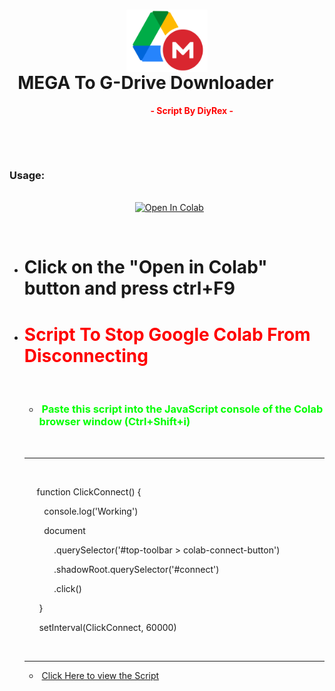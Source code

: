 <h1><strong><img style="display: block; margin-left: auto; margin-right: auto;" src="https://github.com/DiyRex/Mega-to-G-Drive-/blob/main/logo/mega.png?raw=true" alt="" width="130" height="100" />&nbsp; MEGA To G-Drive Downloader&nbsp;</strong></h1>
<p><strong>&nbsp; &nbsp; &nbsp; &nbsp; &nbsp; &nbsp; &nbsp; &nbsp; &nbsp; &nbsp; &nbsp; &nbsp; &nbsp; &nbsp; &nbsp; &nbsp; &nbsp; &nbsp; &nbsp; &nbsp; &nbsp; &nbsp; &nbsp; &nbsp; &nbsp; &nbsp; &nbsp; &nbsp; &nbsp; &nbsp; &nbsp; &nbsp; &nbsp; &nbsp;&nbsp;<span style="color: #ff0000;">- Script By DiyRex -&nbsp;</span></strong></p>
<p>&nbsp;</p>
<p><br /><h3><strong>Usage:</strong></h3> <br /> &nbsp;&nbsp;&nbsp;&nbsp;&nbsp;&nbsp;&nbsp;&nbsp;&nbsp;&nbsp;&nbsp;&nbsp;&nbsp;&nbsp;&nbsp;&nbsp;&nbsp;&nbsp;&nbsp;&nbsp;&nbsp;&nbsp;&nbsp;&nbsp;&nbsp;&nbsp;&nbsp;&nbsp;&nbsp;&nbsp;&nbsp;&nbsp;&nbsp;&nbsp;&nbsp;&nbsp;&nbsp;&nbsp;&nbsp;&nbsp;&nbsp;&nbsp;&nbsp;&nbsp;&nbsp;&nbsp;&nbsp;&nbsp;&nbsp;&nbsp;&nbsp;<a href="https://colab.research.google.com/github/DiyRex/Mega-to-G-Drive-/blob/main/Mega%20To%20G-Drive%20File%20Downloader.ipynb" target="_parent\"><img src="https://colab.research.google.com/assets/colab-badge.svg" height="20" alt="Open In Colab" /></a></p>
<p>&nbsp;</p>
<ul>
<li>
<h1>Click on the "Open in Colab" button and press ctrl+F9</h1>
</li>
</ul>
<ul>
<li>
<h1><span style="color: #ff0000;"><strong>Script To Stop Google Colab From Disconnecting</strong></span></h1>
<p>&nbsp;</p>
<ul>
<li>
<h3><span style="color: #00ff00;"><strong><span style="color: #00ff00;">&nbsp;P</span>aste this script into the JavaScript console of the Colab browser window (Ctrl+Shift+i)</strong></span></h3>
</li>
</ul>
<p>&nbsp;</p>
<hr />
<p>&nbsp;</p>
<p>&nbsp; &nbsp; &nbsp;<span class="token keyword">function</span> <span class="token function">ClickConnect</span><span class="token punctuation">(</span><span class="token punctuation">)</span> <span class="token punctuation">{</span></p>
<p><span class="token punctuation">&nbsp; &nbsp; &nbsp; &nbsp;&nbsp;console.<span class="token function">log</span>(<span class="token string">'Working'</span>)</span></p>
<p><span class="token punctuation">&nbsp; &nbsp; &nbsp; &nbsp; document</span></p>
<p><span class="token punctuation">&nbsp; &nbsp; &nbsp; &nbsp; &nbsp; &nbsp; .<span class="token function">querySelector</span>(<span class="token string">'#top-toolbar &gt; colab-connect-button'</span>)</span></p>
<p><span class="token punctuation">&nbsp; &nbsp; &nbsp; &nbsp; &nbsp; &nbsp;&nbsp;.shadowRoot.<span class="token function">querySelector</span>(<span class="token string">'#connect'</span>)</span></p>
<p><span class="token punctuation">&nbsp; &nbsp; &nbsp; &nbsp; &nbsp; &nbsp; .<span class="token function">click</span>()</span></p>
<p><span class="token punctuation">&nbsp; &nbsp; &nbsp; }</span></p>
<p><span class="token punctuation">&nbsp; &nbsp; &nbsp;&nbsp;<span class="token function">setInterval</span>(ClickConnect, <span class="token number">60000</span>)</span></p>
<p>&nbsp;</p>
<hr />
<ul>
<li>&nbsp;<span style="color: #ff0000;"><a href="https://github.com/DiyRex/Mega-to-G-Drive-/blob/main/Timeout%20Script/Script.txt">Click Here to view the Script</a></span></li>
</ul>

